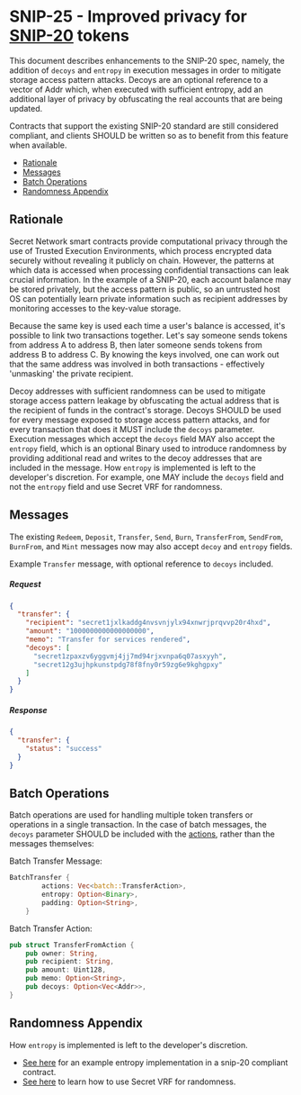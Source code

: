 # SNIP-25 - Improved privacy for [SNIP-20](/SNIP-20.md) tokens

This document describes enhancements to the SNIP-20 spec, namely, the addition of `decoys` and `entropy` in execution messages in order to mitigate storage access pattern attacks. Decoys are an optional reference to a vector of Addr which, when executed with sufficient entropy, add an additional layer of privacy by obfuscating the real accounts that are being updated.

Contracts that support the existing SNIP-20 standard are still considered
compliant, and clients SHOULD be written so as to benefit from this feature
when available.

- [Rationale](#rationale)
- [Messages](#messages)
- [Batch Operations](#batch-operations)
- [Randomness Appendix](#randomness-appendix)

## Rationale

Secret Network smart contracts provide computational privacy through the use of Trusted Execution Environments, which process encrypted data securely without revealing it publicly on chain. However, the patterns at which data is accessed when processing confidential transactions can leak crucial information. In the example of a SNIP-20, each account balance may be stored privately, but the access pattern is public, so an untrusted host OS can potentially learn private information such as recipient addresses by monitoring accesses to the key-value storage.

Because the same key is used each time a user's balance is accessed, it's possible to link two transactions together. Let's say someone sends tokens from address A to address B, then later someone sends tokens from address B to address C. By knowing the keys involved, one can work out that the same address was involved in both transactions - effectively 'unmasking' the private recipient.

Decoy addresses with sufficient randomness can be used to mitigate storage access pattern leakage by obfuscating the actual address that is the recipient of funds in the contract's storage. Decoys SHOULD be used for every message exposed to storage access pattern attacks, and for every transaction that does it MUST include the `decoys` parameter. Execution messages which accept the `decoys` field MAY also accept the `entropy` field, which is an optional Binary used to introduce randomness by providing additional read and writes to the decoy addresses that are included in the message. How `entropy` is implemented is left to the developer's discretion. For example, one MAY include the `decoys` field and not the `entropy` field and use Secret VRF for randomness.

## Messages

The existing `Redeem`, `Deposit`, `Transfer`, `Send`, `Burn`, `TransferFrom`, `SendFrom`, `BurnFrom`, and `Mint` messages now may also accept `decoy` and `entropy` fields.

Example `Transfer` message, with optional reference to `decoys` included.

##### Request

```json
{
  "transfer": {
    "recipient": "secret1jxlkaddg4nvsvnjylx94xnwrjprqvvp20r4hxd",
    "amount": "1000000000000000000",
    "memo": "Transfer for services rendered",
    "decoys": [
      "secret1zpaxzv6yggvmj4jj7md94rjxvnpa6q07asxyyh",
      "secret12g3ujhpkunstpdg78f8fny0r59zg6e9kghgpxy"
    ]
  }
}
```

##### Response

```json
{
  "transfer": {
    "status": "success"
  }
}
```

## Batch Operations

Batch operations are used for handling multiple token transfers or operations in a single transaction. In the case of batch messages, the `decoys` parameter SHOULD be included with the [actions](https://github.com/scrtlabs/snip20-reference-impl/blob/ea9fb0cd76f3e0d48e86b4d02a3990f2f4a84d00/src/batch.rs#LL34C1-L40C2), rather than the messages themselves:

Batch Transfer Message:

```rust
BatchTransfer {
        actions: Vec<batch::TransferAction>,
        entropy: Option<Binary>,
        padding: Option<String>,
    }
```

Batch Transfer Action:

```rust
pub struct TransferFromAction {
    pub owner: String,
    pub recipient: String,
    pub amount: Uint128,
    pub memo: Option<String>,
    pub decoys: Option<Vec<Addr>>,
}
```

## Randomness Appendix

How `entropy` is implemented is left to the developer's discretion.

- [See here](https://github.com/scrtlabs/snip20-reference-impl/blob/ea9fb0cd76f3e0d48e86b4d02a3990f2f4a84d00/src/state.rs#L136) for an example entropy implementation in a snip-20 compliant contract.
- [See here](https://docs.scrt.network/secret-network-documentation/development/development-concepts/randomness-api/native-on-chain-randomness) to learn how to use Secret VRF for randomness.
